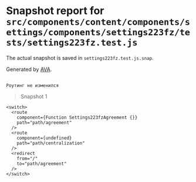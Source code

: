 # Snapshot report for `src/components/content/components/settings/components/settings223fz/tests/settings223fz.test.js`

The actual snapshot is saved in `settings223fz.test.js.snap`.

Generated by [AVA](https://avajs.dev).

## 
    Роутинг не изменился


> Snapshot 1

    <switch>
      <route
        component={Function Settings223fzAgreement {}}
        path="path/agreement"
      />
      <route
        component={undefined}
        path="path/centralization"
      />
      <redirect
        from="/"
        to="path/agreement"
      />
    </switch>
